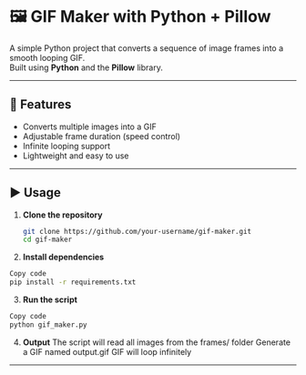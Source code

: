 # 🖼️ GIF Maker with Python + Pillow

A simple Python project that converts a sequence of image frames into a smooth looping GIF.  
Built using **Python** and the **Pillow** library.

---

## 🚀 Features
- Converts multiple images into a GIF  
- Adjustable frame duration (speed control)  
- Infinite looping support  
- Lightweight and easy to use  

---

## ▶️ Usage

1. **Clone the repository**
   ```bash
   git clone https://github.com/your-username/gif-maker.git
   cd gif-maker

2. **Install dependencies**
```bash
Copy code
pip install -r requirements.txt
```

3. **Run the script**
```bash
Copy code
python gif_maker.py
```

4. **Output**
The script will read all images from the frames/ folder
Generate a GIF named output.gif
GIF will loop infinitely

---
